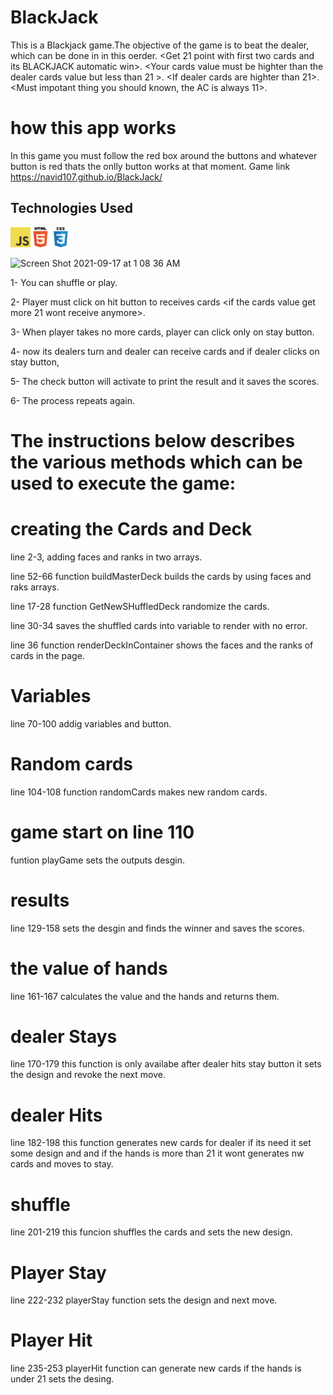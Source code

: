 # BlackJack 

This is a Blackjack game.The objective of the game is to beat the dealer, which can be done in in this oerder.
<Get 21 point with first two cards and its BLACKJACK automatic win>.
<Your cards value must be highter than the dealer cards value but less than 21 >.
<If dealer cards are highter than 21>.
<Must impotant thing you should known, the AC is always 11>.

# how this app works
In this game you must follow the red box around the buttons and whatever button is red
thats the onlly button works at that moment.
Game link https://navid107.github.io/BlackJack/

## Technologies Used
<img height="32" width="32" src="https://raw.githubusercontent.com/github/explore/5b3600551e122a3277c2c5368af2ad5725ffa9a1/topics/javascript/javascript.png" /><img height="32" width="32" src="https://raw.githubusercontent.com/github/explore/5b3600551e122a3277c2c5368af2ad5725ffa9a1/topics/html/html.png" /><img height="32" width="32" src="https://raw.githubusercontent.com/github/explore/5b3600551e122a3277c2c5368af2ad5725ffa9a1/topics/css/css.png" />

<img width="1435" alt="Screen Shot 2021-09-17 at 1 08 36 AM" src="https://user-images.githubusercontent.com/90425833/133823083-c40a801e-0ad2-422e-84cc-f1da754ed7fa.png">

1- You can shuffle or play. 

2- Player must click on hit button to receives cards <if the cards value get more 21 wont receive anymore>.

3- When player takes no more cards, player can click only on stay button.

4- now its dealers turn and dealer can receive cards and if dealer clicks on stay button,

5- The check button will activate to print the result and it saves the scores.

6- The process repeats again. 

# The instructions below describes the various methods which can be used to execute the game:

# creating the Cards and Deck 
line 2-3, adding faces and ranks in two arrays.

line 52-66 function buildMasterDeck builds the cards by using faces and raks arrays.

line 17-28 function GetNewSHuffledDeck randomize the cards.

line 30-34 saves the shuffled cards into variable to render with no error.

line 36 function renderDeckInContainer shows the faces and the ranks of cards in the page.

# Variables
line 70-100 addig variables and button. 

# Random cards
line 104-108 function randomCards makes new random cards.

# game start on line 110
funtion playGame sets the outputs desgin. 

# results
line 129-158 sets the desgin and finds the winner and saves the scores.

# the value of hands
line 161-167 calculates the value and the hands and returns them. 

# dealer Stays
line 170-179 this function is only availabe after dealer hits stay button
it sets the design and revoke the next move.

# dealer Hits
line 182-198 this function generates new cards for dealer if its need it 
set some design and and if the hands is more than 21 it wont generates nw cards and moves to stay.

# shuffle
line 201-219 this funcion shuffles the cards and sets the new design.

# Player Stay
line 222-232 playerStay function sets the design and next move.

# Player Hit
line 235-253 playerHit function can generate new cards if the hands is under 21
sets the desing.



